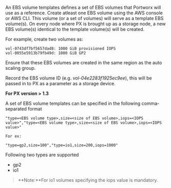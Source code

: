 An EBS volume templates defines a set of EBS volumes that Portworx will use as a reference. Create atleast one EBS volume using the AWS console or AWS CLI. This volume (or a set of volumes) will serve as a template EBS volume(s). On every node where PX is brought up as a storage node, a new EBS volume(s) identical to the template volume(s) will be created.

For example, create two volumes as:
```
vol-0743df7bf5657dad8: 1000 GiB provisioned IOPS
vol-0055e5913b79fb49d: 1000 GiB GP2
```

Ensure that these EBS volumes are created in the same region as the auto scaling group.

Record the EBS volume ID (e.g. _vol-04e2283f1925ec9ee_), this will be passed in to PX as a parameter as a storage device.

**For PX version > 1.3**

A set of EBS volume templates can be specified in the following comma-separated format

```
"type=<EBS volume type>,size=<size of EBS volume>,iops=<IOPS value>","type=<EBS volume type>,size=<size of EBS volume>,iops=<IOPS value>"

For ex:

"type=gp2,size=100","type=io1,size=200,iops=1000"

```

Following two types are supported
- gp2
- io1

>**Note:**For io1 volumes specifying the iops value is mandatory.
